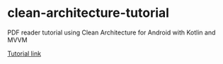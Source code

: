 # clean-architecture-tutorial
 PDF reader tutorial using Clean Architecture for Android with Kotlin and MVVM
 
[Tutorial link](https://www.raywenderlich.com/3595916-clean-architecture-tutorial-for-android-getting-started)
